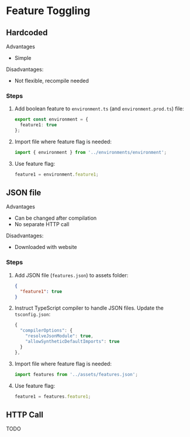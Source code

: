 # Feature Toggling

## Hardcoded

Advantages

- Simple

Disadvantages:

- Not flexible, recompile needed

### Steps

1. Add boolean feature to `environment.ts` (and `environment.prod.ts`) file:

   ```ts
   export const environment = {
     feature1: true
   };
   ```

2. Import file where feature flag is needed:

   ```ts
   import { environment } from '../environments/environment';
   ```

3. Use feature flag:

   ```ts
   feature1 = environment.feature1;
   ```

## JSON file

Advantages

- Can be changed after compilation
- No separate HTTP call

Disadvantages:

- Downloaded with website

### Steps

1. Add JSON file (`features.json`) to assets folder:

   ```json
   {
     "feature1": true
   }
   ```

2. Instruct TypeScript compiler to handle JSON files. Update the `tsconfig.json`:

   ```ts
   {
     "compilerOptions": {
       "resolveJsonModule": true,
       "allowSyntheticDefaultImports": true
     }
   },
   ```

3. Import file where feature flag is needed:

   ```ts
   import features from '../assets/features.json';
   ```

4. Use feature flag:

   ```ts
   feature1 = features.feature1;
   ```

## HTTP Call

TODO
